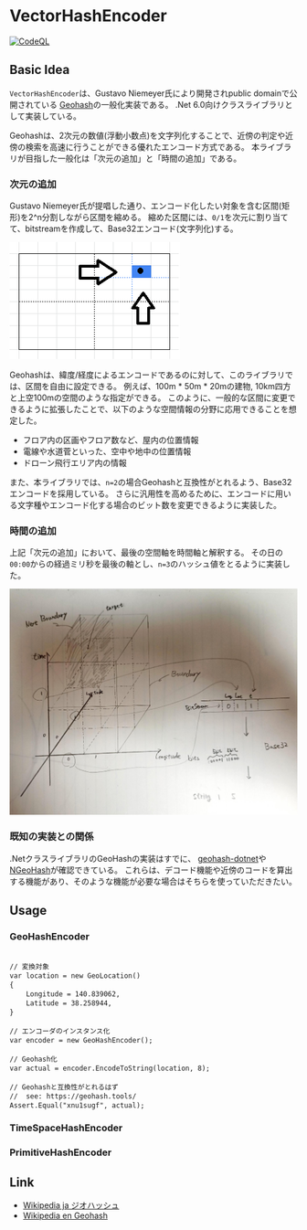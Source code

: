 # VectorHashEncoder

[![CodeQL](https://github.com/kazumatu981/VectorHashEncoder/actions/workflows/codeql.yml/badge.svg)](https://github.com/kazumatu981/VectorHashEncoder/actions/workflows/codeql.yml)

## Basic Idea

`VectorHashEncoder`は、Gustavo Niemeyer氏により開発されpublic domainで公開されている [Geohash](http://geohash.org/)の一般化実装である。
.Net 6.0向けクラスライブラリとして実装している。

Geohashは、2次元の数値(浮動小数点)を文字列化することで、近傍の判定や近傍の検索を高速に行うことができる優れたエンコード方式である。
本ライブラリが目指した一般化は「次元の追加」と「時間の追加」である。

### 次元の追加

Gustavo Niemeyer氏が提唱した通り、エンコード化したい対象を含む区間(矩形)を2^n分割しながら区間を縮める。
縮めた区間には、`0/1`を次元に割り当てて、bitstreamを作成して、Base32エンコード(文字列化)する。

![GeoHash](GeoHash.png)


Geohashは、緯度/経度によるエンコードであるのに対して、このライブラリでは、区間を自由に設定できる。
例えば、100m * 50m * 20mの建物, 10km四方と上空100mの空間のような指定ができる。 
このように、一般的な区間に変更できるように拡張したことで、以下のような空間情報の分野に応用できることを想定した。

* フロア内の区画やフロア数など、屋内の位置情報
* 電線や水道菅といった、空中や地中の位置情報
* ドローン飛行エリア内の情報

また、本ライブラリでは、`n=2`の場合Geohashと互換性がとれるよう、Base32エンコードを採用している。
さらに汎用性を高めるために、エンコードに用いる文字種やエンコード化する場合のビット数を変更できるように実装した。

### 時間の追加

上記「次元の追加」において、最後の空間軸を時間軸と解釈する。
その日の`00:00`からの経過ミリ秒を最後の軸とし、`n=3`のハッシュ値をとるように実装した。

![BasicIdea](BasicIdea.jpg)

### 既知の実装との関係

.NetクラスライブラリのGeoHashの実装はすでに、
[geohash-dotnet](https://www.nuget.org/packages/geohash-dotnet)や[NGeoHash](https://www.nuget.org/packages/NGeoHash)が確認できている。
これらは、デコード機能や近傍のコードを算出する機能があり、そのような機能が必要な場合はそちらを使っていただきたい。

## Usage

### GeoHashEncoder

```CSharp

// 変換対象
var location = new GeoLocation()
{
    Longitude = 140.839062,
    Latitude = 38.258944, 
}

// エンコーダのインスタンス化
var encoder = new GeoHashEncoder();

// Geohash化
var actual = encoder.EncodeToString(location, 8);

// Geohashと互換性がとれるはず
//  see: https://geohash.tools/
Assert.Equal("xnu1sugf", actual);

```

### TimeSpaceHashEncoder

### PrimitiveHashEncoder

## Link

* [Wikipedia ja ジオハッシュ](https://ja.wikipedia.org/wiki/%E3%82%B8%E3%82%AA%E3%83%8F%E3%83%83%E3%82%B7%E3%83%A5)
* [Wikipedia en Geohash](https://en.wikipedia.org/wiki/Geohash)
